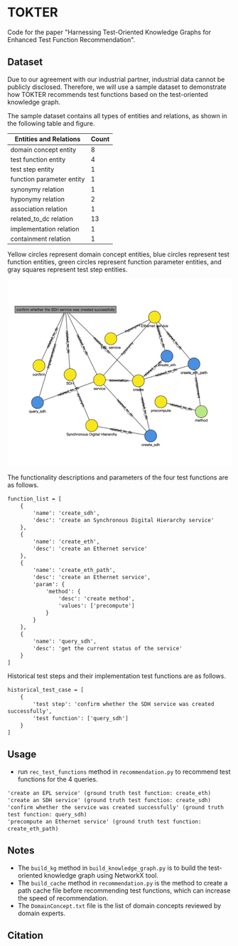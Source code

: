 # TOKTER
Code for the paper "Harnessing Test-Oriented Knowledge Graphs for Enhanced Test Function Recommendation". 

## Dataset
Due to our agreement with our industrial partner, industrial data cannot be publicly disclosed. Therefore, we will use a sample dataset to demonstrate how TOKTER recommends test functions based on the test-oriented knowledge graph.

The sample dataset contains all types of entities and relations, as shown in the following table and figure. 

Entities and Relations| Count
-|-
domain concept entity|8
test function entity|4
test step entity|1
function parameter entity|1
synonymy relation|1
hyponymy relation|2
association relation|1
related_to_dc relation|13
implementation relation|1
containment relation|1

Yellow circles represent domain concept entities, blue circles represent test function entities, green circles represent function parameter entities, and gray squares represent test step entities.

![test-oriented knowledge graph](test_oriented_kg.png)


The functionality descriptions and parameters of the four test functions are as follows.
```
function_list = [
    {
        'name': 'create_sdh',
        'desc': 'create an Synchronous Digital Hierarchy service'
    },
    {
        'name': 'create_eth',
        'desc': 'create an Ethernet service'
    },
    {
        'name': 'create_eth_path',
        'desc': 'create an Ethernet service',
        'param': {
            'method': {
                'desc': 'create method',
                'values': ['precompute']
            }
        }
    },
    {
        'name': 'query_sdh',
        'desc': 'get the current status of the service'
    }
]
```

Historical test steps and their implementation test functions are as follows.
```
historical_test_case = [
    {
        'test step': 'confirm whether the SDH service was created successfully',
        'test function': ['query_sdh']
    }
]
```

## Usage

* run `rec_test_functions` method in `recommendation.py` to recommend test functions for the 4 queries.
```
'create an EPL service' (ground truth test function: create_eth)
'create an SDH service' (ground truth test function: create_sdh)
'confirm whether the service was created successfully' (ground truth test function: query_sdh)
'precompute an Ethernet service' (ground truth test function: create_eth_path)
```


## Notes
* The `build_kg` method in `build_knowledge_graph.py` is to build the test-oriented knowledge graph using NetworkX tool.
* The `build_cache` method in `recommendation.py` is the method to create a path cache file before recommending test functions, which can increase the speed of recommendation.
* The `DomainConcept.txt` file is the list of domain concepts reviewed by domain experts.

## Citation